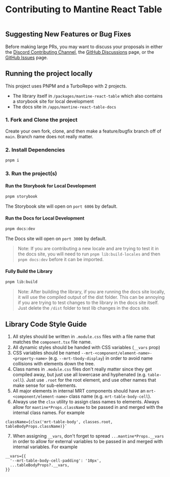 # Contributing to Mantine React Table

<a href="http://makeapullrequest.com" target="_blank">
  <img alt="" src="https://img.shields.io/badge/PRs-welcome-brightgreen.svg?style=flat-square" />
</a>

## Suggesting New Features or Bug Fixes

Before making large PRs, you may want to discuss your proposals in either the [Discord Contributing Channel](https://discord.gg/5wqyRx6fnm), the [GitHub Discussions](https://github.com/KevinVandy/mantine-react-table/discussions) page, or the [GitHub Issues](https://github.com/KevinVandy/mantine-react-table/issues) page.

## Running the project locally

This project uses PNPM and a TurboRepo with 2 projects.

- The library itself in `/packages/mantine-react-table` which also contains a storybook site for local development
- The docs site in `/apps/mantine-react-table-docs`

### 1. Fork and Clone the project

Create your own fork, clone, and then make a feature/bugfix branch off of `main`. Branch name does not really matter.

### 2. Install Dependencies

```bash
pnpm i
```

### 3. Run the project(s)

#### Run the Storybook for Local Development

```bash
pnpm storybook
```

The Storybook site will open on `port 6006` by default.

#### Run the Docs for Local Development

```bash
pnpm docs:dev
```

The Docs site will open on `port 3000` by default.

> Note: If you are contributing a new locale and are trying to test it in the docs site, you will need to run `pnpm lib:build-locales` and then `pnpm docs:dev` before it can be imported.

#### Fully Build the Library

```bash
pnpm lib:build
```

> Note: After building the library, if you are running the docs site locally, it will use the compiled output of the dist folder. This can be annoying if you are trying to test changes to the library in the docs site itself. Just delete the `/dist` folder to test lib changes in the docs site.

## Library Code Style Guide

1. All styles should be written in `.module.css` files with a file name that matches the `component.tsx` file name.
2. All dynamic styles should be handed with CSS variables (`__vars` prop)
3. CSS variables should be named `--mrt-<component/element-name>-<property-name>` (e.g. `--mrt-tbody-display`) in order to avoid name collisions with elements down the tree.
4. Class names in `.module.css` files don't really matter since they get compiled away, but just use all lowercase and hyphenated (e.g. `table-cell`). Just use `.root` for the root element, and use other names that make sense for sub-elements.
5. All major elements in internal MRT components should have an `mrt-<component/element-name>` class name (e.g. `mrt-table-body-cell`).
6. Always use the `clsx` utility to assign class names to elements. Always allow for `mantine*Props.className` to be passed in and merged with the internal class names. For example 
```tsx
className={clsx('mrt-table-body', classes.root, tableBodyProps.className)}`
```
7. When assigning `__vars`, don't forget to spread `...mantine*Props.__vars` in order to allow for external variables to be passed in and merged with internal variables. For example
```tsx
__vars={{
  '--mrt-table-body-cell-padding': '10px',
  ...tableBodyProps?.__vars,
}}
```